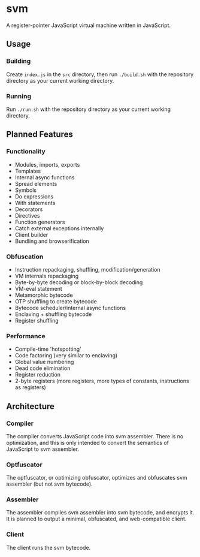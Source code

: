 # svm
A register-pointer JavaScript virtual machine written in JavaScript.

## Usage

### Building
Create `index.js` in the `src` directory, then run `./build.sh` with the repository directory as your current working directory.

### Running
Run `./run.sh` with the repository directory as your current working directory.

## Planned Features

### Functionality
* Modules, imports, exports
* Templates
* Internal async functions
* Spread elements
* Symbols
* Do expressions
* With statements
* Decorators
* Directives
* Function generators
* Catch external exceptions internally
* Client builder
* Bundling and browserification

### Obfuscation
* Instruction repackaging, shuffling, modification/generation
* VM internals repackaging
* Byte-by-byte decoding or block-by-block decoding
* VM-eval statement
* Metamorphic bytecode
* OTP shuffling to create bytecode
* Bytecode scheduler/internal async functions
* Enclaving + shuffling bytecode
* Register shuffling

### Performance
* Compile-time 'hotspotting'
* Code factoring (very similar to enclaving)
* Global value numbering
* Dead code elimination
* Register reduction
* 2-byte registers (more registers, more types of constants, instructions as registers)

## Architecture

### Compiler
The compiler converts JavaScript code into svm assembler. There is no optimization, and this is only intended to convert the semantics of JavaScript to svm assembler.

### Optfuscator
The optfuscator, or optimizing obfuscator, optimizes and obfuscates svm assembler (but not svm bytecode).

### Assembler
The assembler compiles svm assembler into svm bytecode, and encrypts it. It is planned to output a minimal, obfuscated, and web-compatible client.

### Client
The client runs the svm bytecode.